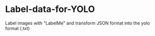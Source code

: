 # Label-data-for-YOLO
Label images with "LabelMe" and transform JSON format into the yolo format (.txt)
